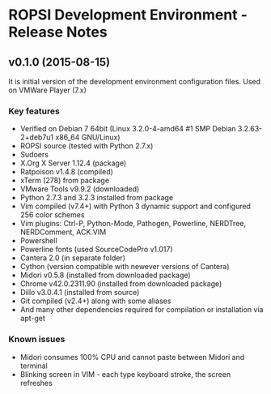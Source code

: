 # ROPSI Development Environment - Release Notes

## v0.1.0 (2015-08-15)

It is initial version of the development environment configuration files. Used on VMWare Player (7.x)

### Key features

* Verified on Debian 7 64bit (Linux 3.2.0-4-amd64 #1 SMP Debian 3.2.63-2+deb7u1 x86_64 GNU/Linux)
* ROPSI source (tested with Python 2.7.x)
* Sudoers
* X.Org X Server 1.12.4 (package) 
* Ratpoison v1.4.8 (compiled)
* xTerm (278) from package
* VMware Tools v9.9.2 (downloaded)
* Python 2.7.3 and 3.2.3 installed from package
* Vim compiled (v7.4+) with Python 3 dynamic support and configured 256 color schemes
* Vim plugins: Ctrl-P, Python-Mode, Pathogen, Powerline, NERDTree, NERDComment, ACK.VIM
* Powershell
* Powerline fonts (used SourceCodePro v1.017)
* Cantera 2.0 (in separate folder)
* Cython (version compatible with newever versions of Cantera)
* Midori v0.5.8 (installed from downloaded package)
* Chrome v42.0.2311.90 (installed from downloaded package)
* Dillo v3.0.4.1 (installed from source)
* Git compiled (v2.4+) along with some aliases
* And many other dependencies required for compilation or installation via apt-get

### Known issues

* Midori consumes 100% CPU and cannot paste between Midori and terminal
* Blinking screen in VIM - each type keyboard stroke, the screen refreshes 

